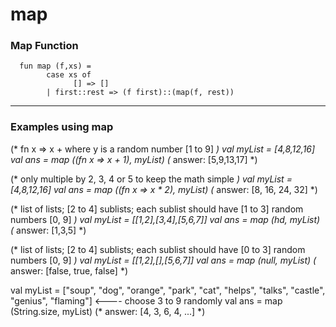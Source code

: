 # map

### Map Function
      fun map (f,xs) =
            case xs of
                  [] => []
            | first::rest => (f first)::(map(f, rest))

---

### Examples using map
(* fn x => x + <y> where y is a random number [1 to 9] *)
val myList = [4,8,12,16]
val ans = map ((fn x => x + 1), myList) (* answer: [5,9,13,17] *)

(* only multiple by 2, 3, 4 or 5 to keep the math simple *)
val myList = [4,8,12,16]
val ans = map ((fn x => x * 2), myList) (* answer: [8, 16, 24, 32] *)

(* list of lists; [2 to 4] sublists; each sublist should have [1 to 3] random numbers [0, 9] *)
val myList = [[1,2],[3,4],[5,6,7]]
val ans = map (hd, myList) (* answer: [1,3,5] *)

(* list of lists; [2 to 4] sublists; each sublist should have [0 to 3] random numbers [0, 9] *)
val myList = [[1,2],[],[5,6,7]]
val ans = map (null, myList) (* answer: [false, true, false] *)

val myList = ["soup", "dog", "orange", "park", "cat", "helps", "talks", "castle", "genius", "flaming"]  <---- choose 3 to 9 randomly
val ans = map (String.size, myList)  (* answer: [4, 3, 6, 4, ...] *)
